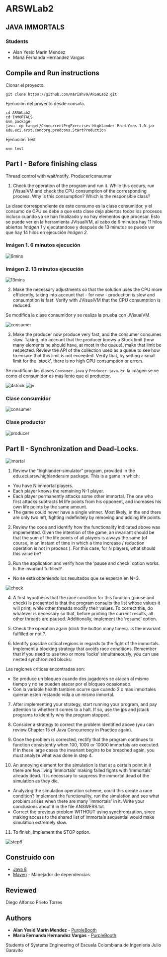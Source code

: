 # ARSWLab2
## JAVA IMMORTALS

### Students

* Alan Yesid Marin Mendez
* Maria Fernanda Hernandez Vargas

## Compile and Run instructions

Clonar el proyecto.

```
git clone https://github.com/mariahv9/ARSWLab2.git
```

Ejecución del proyecto desde consola.

```
cd ARSWLab2
cd INMORTALS
mvn package
java -cp target/ConcurrentPrgExercises-Highlander-Prod-Cons-1.0.jar edu.eci.arst.concprg.prodcons.StartProduction
```

Ejecución Test

```
mvn test
```


## Part I - Before finishing class

Thread control with wait/notify. Producer/consumer

1. Check the operation of the program and run it. While this occurs, run jVisualVM and check the CPU consumption of the corresponding process. Why is this consumption? Which is the responsible class? 

La clase correspondiente de este consumo es la clase consumidor, y el consumo de CPU se debe a que esta clase deja abiertos todos los procesos incluso cuando ya se han finalizado y no hay elementos que procesar. Esto se puede ver en la herramienta JVisualVM, al cabo de 6 minutos hay 11 hilos abiertos *Imágen 1* y ejecutandose y después de 13 minutos se puede ver que hay 14 hilos en ejecución *Imágen 2*.

### Imágen 1. 6 minutos ejecución
![6mins](https://github.com/mariahv9/ARSWLab2/blob/master/resoruces/6mins.png)

### Imágen 2. 13 minutos ejecución
![13mins](https://github.com/mariahv9/ARSWLab2/blob/master/resoruces/13mins.png)

2. Make the necessary adjustments so that the solution uses the CPU more efficiently, taking into account that - for now - production is slow and consumption is fast. Verify with JVisualVM that the CPU consumption is reduced. 

Se modifica la clase consumidor y se realiza la prueba con JVisualVM.

![consumer](https://github.com/mariahv9/ARSWLab2/blob/master/resoruces/consumidor.png)

3. Make the producer now produce very fast, and the consumer consumes slow. Taking into account that the producer knows a Stock limit (how many elements he should have, at most in the queue), make that limit be respected. Review the API of the collection used as a queue to see how to ensure that this limit is not exceeded. Verify that, by setting a small limit for the 'stock', there is no high CPU consumption or errors.

Se modifican las clases ``` Consumer.java ``` y ``` Producer.java ```. En la imágen se ve como el consumidor es más lento que el productor.

![4stock](https://github.com/mariahv9/ARSWLab2/blob/master/resoruces/4stock.png)
![jv](https://github.com/mariahv9/ARSWLab2/blob/master/resoruces/3part.png)

### Clase consumidor

![consumer](https://github.com/mariahv9/ARSWLab2/blob/master/resoruces/consumer.png)

### Clase productor 

![producer](https://github.com/mariahv9/ARSWLab2/blob/master/resoruces/producer.png)

## Part II - Synchronization and Dead-Locks.

![imortal](https://github.com/mariahv9/ARSWLab2/blob/master/resoruces/imortal.png)

1. Review the “highlander-simulator” program, provided in the edu.eci.arsw.highlandersim package. This is a game in which:
* You have N immortal players. 
* Each player knows the remaining N-1 player.
* Each player permanently attacks some other immortal. The one who first attacks subtracts M life points from his opponent, and increases his own life points by the same amount. 
* The game could never have a single winner. Most likely, in the end there are only two left, fighting indefinitely by removing and adding life points. 

2. Review the code and identify how the functionality indicated above was implemented. Given the intention of the game, an invariant should be that the sum of the life points of all players is always the same (of course, in an instant of time in which a time increase / reduction operation is not in process ). For this case, for N players, what should this value be?

3. Run the application and verify how the ‘pause and check’ option works. Is the invariant fulfilled?

* No se está obteniendo los resultados que se esperan en N=3.

![check](https://github.com/mariahv9/ARSWLab2/blob/master/resoruces/inmortals1.png)

4. A first hypothesis that the race condition for this function (pause and check) is presented is that the program consults the list whose values ​​it will print, while other threads modify their values. To correct this, do whatever is necessary so that, before printing the current results, all other threads are paused. Additionally, implement the ‘resume’ option.

5. Check the operation again (click the button many times). Is the invariant fulfilled or not ?.

6. Identify possible critical regions in regards to the fight of the immortals. Implement a blocking strategy that avoids race conditions. Remember that if you need to use two or more ‘locks’ simultaneously, you can use nested synchronized blocks:

Las regiones criticas encontradas son:

* Se produce un bloqueo cuando dos jugadores se atacan al mismo tiempo y no se pueden atacar por el bloqueo ocasionado.
* Con la variable health tambien ocurre que cuando 2 o mas inmortales quieran esten restando vida a un mismo inmortal.

7. After implementing your strategy, start running your program, and pay attention to whether it comes to a halt. If so, use the jps and jstack programs to identify why the program stopped.

8. Consider a strategy to correct the problem identified above (you can review Chapter 15 of Java Concurrency in Practice again).

9. Once the problem is corrected, rectify that the program continues to function consistently when 100, 1000 or 10000 immortals are executed. If in these large cases the invariant begins to be breached again, you must analyze what was done in step 4.

10. An annoying element for the simulation is that at a certain point in it there are few living 'immortals' making failed fights with 'immortals' already dead. It is necessary to suppress the immortal dead of the simulation as they die. 

* Analyzing the simulation operation scheme, could this create a race condition? Implement the functionality, run the simulation and see what problem arises when there are many 'immortals' in it. Write your conclusions about it in the file ANSWERS.txt. 
* Correct the previous problem WITHOUT using synchronization, since making access to the shared list of immortals sequential would make simulation extremely slow. 

11. To finish, implement the STOP option.

![step6](https://github.com/mariahv9/ARSWLab2/blob/master/resoruces/Step6.png)

## Construido con 

* [Java 8](https://www.java.com/es/about/whatis_java.jsp)
* [Maven](https://maven.apache.org/) - Manejador de dependencias

## Reviewed

Diego Alfonso Prieto Torres

## Authors

* **Alan Yesid Marin Mendez** - [PurpleBooth](https://github.com/Elan-MarMEn)
* **Maria Fernanda Hernandez Vargas** - [PurpleBooth](https://github.com/mariahv9)


Students of Systems Engineering of Escuela Colombiana de Ingenieria Julio Garavito 
